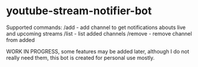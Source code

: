 # youtube-stream-notifier-bot

Supported commands:
/add - add channel to get notifications abouts live and upcoming streams
/list - list added channels
/remove - remove channel from added

WORK IN PROGRESS, some features may be added later, although I do not really need them, this bot is created for personal use mostly.